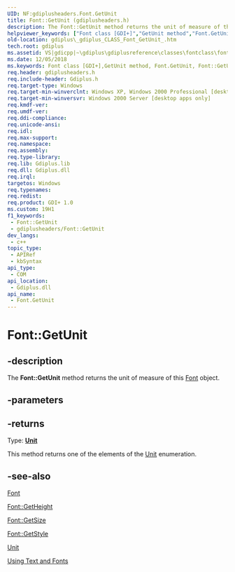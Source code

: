 ```yaml
---
UID: NF:gdiplusheaders.Font.GetUnit
title: Font::GetUnit (gdiplusheaders.h)
description: The Font::GetUnit method returns the unit of measure of this Font object.
helpviewer_keywords: ["Font class [GDI+]","GetUnit method","Font.GetUnit","Font::GetUnit","GetUnit","GetUnit method [GDI+]","GetUnit method [GDI+]","Font class","_gdiplus_CLASS_Font_GetUnit_","gdiplus._gdiplus_CLASS_Font_GetUnit_"]
old-location: gdiplus\_gdiplus_CLASS_Font_GetUnit_.htm
tech.root: gdiplus
ms.assetid: VS|gdicpp|~\gdiplus\gdiplusreference\classes\fontclass\fontmethods\getunit.htm
ms.date: 12/05/2018
ms.keywords: Font class [GDI+],GetUnit method, Font.GetUnit, Font::GetUnit, GetUnit, GetUnit method [GDI+], GetUnit method [GDI+],Font class, _gdiplus_CLASS_Font_GetUnit_, gdiplus._gdiplus_CLASS_Font_GetUnit_
req.header: gdiplusheaders.h
req.include-header: Gdiplus.h
req.target-type: Windows
req.target-min-winverclnt: Windows XP, Windows 2000 Professional [desktop apps only]
req.target-min-winversvr: Windows 2000 Server [desktop apps only]
req.kmdf-ver: 
req.umdf-ver: 
req.ddi-compliance: 
req.unicode-ansi: 
req.idl: 
req.max-support: 
req.namespace: 
req.assembly: 
req.type-library: 
req.lib: Gdiplus.lib
req.dll: Gdiplus.dll
req.irql: 
targetos: Windows
req.typenames: 
req.redist: 
req.product: GDI+ 1.0
ms.custom: 19H1
f1_keywords:
 - Font::GetUnit
 - gdiplusheaders/Font::GetUnit
dev_langs:
 - c++
topic_type:
 - APIRef
 - kbSyntax
api_type:
 - COM
api_location:
 - Gdiplus.dll
api_name:
 - Font.GetUnit
---
```


# Font::GetUnit


## -description

The <b>Font::GetUnit</b> method returns the unit of measure of this 
			<a href="https://docs.microsoft.com/windows/desktop/api/gdiplusheaders/nl-gdiplusheaders-font">Font</a> object.

## -parameters

## -returns

Type: <b><a href="https://docs.microsoft.com/windows/desktop/api/gdiplusenums/ne-gdiplusenums-unit">Unit</a></b>

This method returns one of the elements of the <a href="https://docs.microsoft.com/windows/desktop/api/gdiplusenums/ne-gdiplusenums-unit">Unit</a> enumeration.

## -see-also

<a href="https://docs.microsoft.com/windows/desktop/api/gdiplusheaders/nl-gdiplusheaders-font">Font</a>



<a href="https://docs.microsoft.com/windows/desktop/api/gdiplusheaders/nf-gdiplusheaders-font-getheight(inreal)">Font::GetHeight</a>



<a href="https://docs.microsoft.com/windows/desktop/api/gdiplusheaders/nf-gdiplusheaders-font-getsize">Font::GetSize</a>



<a href="https://docs.microsoft.com/windows/desktop/api/gdiplusheaders/nf-gdiplusheaders-font-getstyle">Font::GetStyle</a>



<a href="https://docs.microsoft.com/windows/desktop/api/gdiplusenums/ne-gdiplusenums-unit">Unit</a>



<a href="https://docs.microsoft.com/windows/desktop/gdiplus/-gdiplus-using-text-and-fonts-use">Using Text and Fonts</a>

